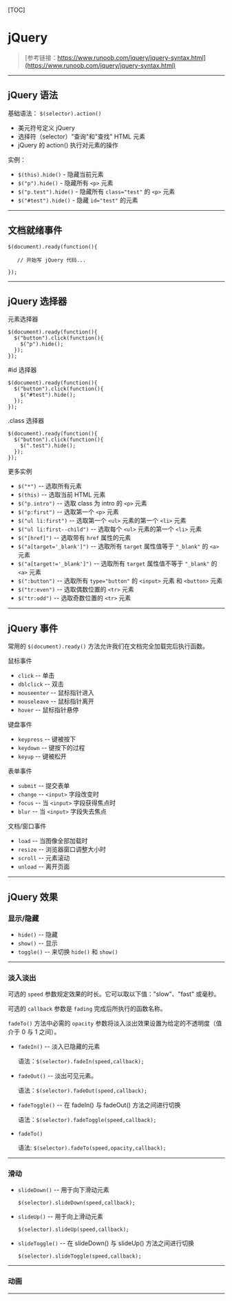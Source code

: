 [TOC]

# jQuery

> [参考链接：https://www.runoob.com/jquery/jquery-syntax.html](https://www.runoob.com/jquery/jquery-syntax.html)

---

## jQuery 语法
基础语法： `$(selector).action()`
* 美元符号定义 jQuery
* 选择符（selector）"查询"和"查找" HTML 元素
* jQuery 的 action() 执行对元素的操作

实例：
* `$(this).hide()` - 隐藏当前元素
* `$("p").hide()` - 隐藏所有 `<p>` 元素
* `$("p.test").hide()` - 隐藏所有 `class="test"` 的 `<p>` 元素
* `$("#test").hide()` - 隐藏 `id="test"` 的元素


---

## 文档就绪事件
```
$(document).ready(function(){
 
   // 开始写 jQuery 代码...
 
});
```

---

## jQuery 选择器
元素选择器
```
$(document).ready(function(){
  $("button").click(function(){
    $("p").hide();
  });
});
```

#id 选择器
```
$(document).ready(function(){
  $("button").click(function(){
    $("#test").hide();
  });
});
```

.class 选择器
```
$(document).ready(function(){
  $("button").click(function(){
    $(".test").hide();
  });
});
```

更多实例
* `$("*")` -- 选取所有元素	
* `$(this)` -- 选取当前 HTML 元素	
* `$("p.intro")` -- 选取 class 为 intro 的 `<p>` 元素	
* `$("p:first")` -- 选取第一个 `<p>` 元素	
* `$("ul li:first")` -- 选取第一个 `<ul>` 元素的第一个 `<li>` 元素	
* `$("ul li:first--child")` -- 选取每个 `<ul>` 元素的第一个 `<li>` 元素	
* `$("[href]")` -- 选取带有 `href` 属性的元素	
* `$("a[target='_blank']")` -- 选取所有 `target` 属性值等于 `"_blank"` 的 `<a>` 元素	
* `$("a[target!='_blank']")` -- 选取所有 `target` 属性值不等于 `"_blank"` 的 `<a>` 元素	
* `$(":button")` -- 选取所有 `type="button"` 的 `<input>` 元素 和 `<button>` 元素	
* `$("tr:even")` -- 选取偶数位置的 `<tr>` 元素	
* `$("tr:odd")` -- 选取奇数位置的 `<tr>` 元素	


---

## jQuery 事件

常用的 `$(document).ready()` 方法允许我们在文档完全加载完后执行函数。

鼠标事件
* `click` -- 单击
* `dblclick` -- 双击
* `mouseenter` -- 鼠标指针进入	
* `mouseleave` -- 鼠标指针离开
* `hover` -- 鼠标指针悬停

键盘事件
* `keypress` -- 键被按下
* `keydown` -- 键按下的过程
* `keyup` -- 键被松开
  
表单事件
* `submit` -- 提交表单
* `change` -- `<input>` 字段改变时
* `focus` -- 当 `<input>` 字段获得焦点时
* `blur` -- 当 `<input>` 字段失去焦点
  
文档/窗口事件
* `load` -- 当图像全部加载时
* `resize` -- 浏览器窗口调整大小时
* `scroll` -- 元素滚动
* `unload` -- 离开页面

---

## jQuery 效果

### 显示/隐藏
* `hide()` -- 隐藏 
* `show()` -- 显示
* `toggle()` -- 来切换 `hide()` 和 `show()`


---

### 淡入淡出
可选的 `speed` 参数规定效果的时长。它可以取以下值："slow"、"fast" 或毫秒。

可选的 `callback` 参数是 `fading` 完成后所执行的函数名称。

`fadeTo()` 方法中必需的 `opacity` 参数将淡入淡出效果设置为给定的不透明度（值介于 0 与 1 之间）。

* `fadeIn()` --  淡入已隐藏的元素
  
  语法：`$(selector).fadeIn(speed,callback);`
* `fadeOut()` -- 淡出可见元素。

  语法：`$(selector).fadeOut(speed,callback);`
* `fadeToggle()` -- 在 fadeIn() 与 fadeOut() 方法之间进行切换

  语法：`$(selector).fadeToggle(speed,callback);`
* `fadeTo()`
  
  语法: `$(selector).fadeTo(speed,opacity,callback);`

---

### 滑动
* `slideDown()` -- 用于向下滑动元素

  `$(selector).slideDown(speed,callback);`
* `slideUp()` -- 用于向上滑动元素

  `$(selector).slideUp(speed,callback);`
* `slideToggle()` -- 在 slideDown() 与 slideUp() 方法之间进行切换

  `$(selector).slideToggle(speed,callback);`

---

### 动画


---